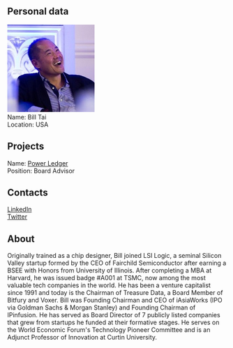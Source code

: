 ## Personal data
![bill tai photo](photo/bill_tai.jpg)  
Name:   Bill Tai  
Location: USA  
## Projects 
Name: [Power Ledger](../projects/power_ledger.md)  
Position: Board Advisor    
## Contacts
[LinkedIn](https://www.linkedin.com/in/kitevc/)  
[Twitter](https://twitter.com/KiteVC?ref_src=twsrc%5Egoogle%7Ctwcamp%5Eserp%7Ctwgr%5Eauthor)
## About
Originally trained as a chip designer, Bill joined LSI Logic, a seminal
Silicon Valley startup formed by the CEO of Fairchild Semiconductor
after earning a BSEE with Honors from University of Illinois. After
completing a MBA at Harvard, he was issued badge #A001 at TSMC,
now among the most valuable tech companies in the world. He has
been a venture capitalist since 1991 and today is the Chairman of
Treasure Data, a Board Member of Bitfury and Voxer. Bill was Founding
Chairman and CEO of iAsiaWorks (IPO via Goldman Sachs & Morgan
Stanley) and Founding Chairman of IPinfusion. He has served as Board
Director of 7 publicly listed companies that grew from startups he
funded at their formative stages. He serves on the World Economic
Forum's Technology Pioneer Committee and is an Adjunct Professor of
Innovation at Curtin University.
